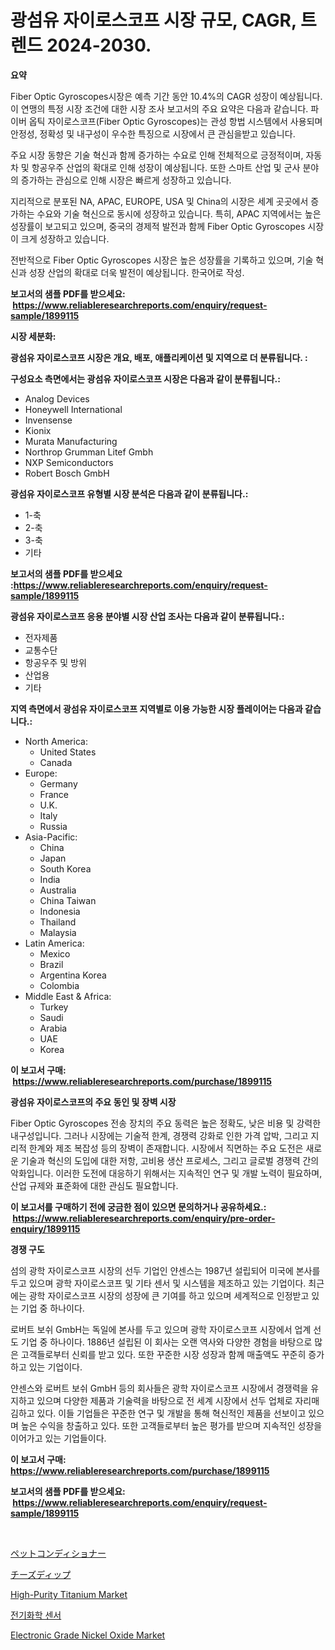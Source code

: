 <p><h1>광섬유 자이로스코프 시장 규모, CAGR, 트렌드 2024-2030.</h1></p><p><strong>요약</strong></p>
<p><p>Fiber Optic Gyroscopes시장은 예측 기간 동안 10.4%의 CAGR 성장이 예상됩니다. 이 연맹의 특정 시장 조건에 대한 시장 조사 보고서의 주요 요약은 다음과 같습니다. 파이버 옵틱 자이로스코프(Fiber Optic Gyroscopes)는 관성 항법 시스템에서 사용되며 안정성, 정확성 및 내구성이 우수한 특징으로 시장에서 큰 관심을받고 있습니다.</p><p>주요 시장 동향은 기술 혁신과 함께 증가하는 수요로 인해 전체적으로 긍정적이며, 자동차 및 항공우주 산업의 확대로 인해 성장이 예상됩니다. 또한 스마트 산업 및 군사 분야의 증가하는 관심으로 인해 시장은 빠르게 성장하고 있습니다.</p><p>지리적으로 분포된 NA, APAC, EUROPE, USA 및 China의 시장은 세계 곳곳에서 증가하는 수요와 기술 혁신으로 동시에 성장하고 있습니다. 특히, APAC 지역에서는 높은 성장률이 보고되고 있으며, 중국의 경제적 발전과 함께 Fiber Optic Gyroscopes 시장이 크게 성장하고 있습니다.</p><p>전반적으로 Fiber Optic Gyroscopes 시장은 높은 성장률을 기록하고 있으며, 기술 혁신과 성장 산업의 확대로 더욱 발전이 예상됩니다. 한국어로 작성.</p></p>
<p><strong>보고서의 샘플 PDF를 받으세요: &nbsp;<a href="https://www.reliableresearchreports.com/enquiry/request-sample/1899115">https://www.reliableresearchreports.com/enquiry/request-sample/1899115</a></strong></p>
<p><strong>시장 세분화:</strong></p>
<p><strong> 광섬유 자이로스코프 시장은 개요, 배포, 애플리케이션 및 지역으로 더 분류됩니다. :</strong></p>
<p><strong>구성요소 측면에서는 광섬유 자이로스코프 시장은 다음과 같이 분류됩니다.:</strong></p>
<p><ul><li>Analog Devices</li><li>Honeywell International</li><li>Invensense</li><li>Kionix</li><li>Murata Manufacturing</li><li>Northrop Grumman Litef Gmbh</li><li>NXP Semiconductors</li><li>Robert Bosch GmbH</li></ul></p>
<p><strong> 광섬유 자이로스코프 유형별 시장 분석은 다음과 같이 분류됩니다.:</strong></p>
<p><ul><li>1-축</li><li>2-축</li><li>3-축</li><li>기타</li></ul></p>
<p><strong>보고서의 샘플 PDF를 받으세요 :<a href="https://www.reliableresearchreports.com/enquiry/request-sample/1899115">https://www.reliableresearchreports.com/enquiry/request-sample/1899115</a></strong></p>
<p><strong> 광섬유 자이로스코프 응용 분야별 시장 산업 조사는 다음과 같이 분류됩니다.:</strong></p>
<p><ul><li>전자제품</li><li>교통수단</li><li>항공우주 및 방위</li><li>산업용</li><li>기타</li></ul></p>
<p><strong>지역 측면에서 광섬유 자이로스코프 지역별로 이용 가능한 시장 플레이어는 다음과 같습니다.:</strong></p>
<p><ul>
    <li>
        North America:
        <ul>
            <li>United States</li>
            <li>Canada</li>
        </ul>
    </li>
    <li>
        Europe:
        <ul>
            <li>Germany</li>
            <li>France</li>
            <li>U.K.</li>
            <li>Italy</li>
            <li>Russia</li>
        </ul>
    </li>
    <li>
        Asia-Pacific:
        <ul>
            <li>China</li>
            <li>Japan</li>
            <li>South Korea</li>
            <li>India</li>
            <li>Australia</li>
            <li>China Taiwan</li>
            <li>Indonesia</li>
            <li>Thailand</li>
            <li>Malaysia</li>
        </ul>
    </li>
    <li>
        Latin America:
        <ul>
            <li>Mexico</li>
            <li>Brazil</li>
            <li>Argentina Korea</li>
            <li>Colombia</li>
        </ul>
    </li>
    <li>
        Middle East & Africa:
        <ul>
            <li>Turkey</li>
            <li>Saudi</li>
            <li>Arabia</li>
            <li>UAE</li>
            <li>Korea</li>
        </ul>
    </li>
    </ul></p>
<p><strong>이 보고서 구매: &nbsp;<a href="https://www.reliableresearchreports.com/purchase/1899115">https://www.reliableresearchreports.com/purchase/1899115</a></strong></p>
<p><strong>광섬유 자이로스코프의 주요 동인 및 장벽 시장</strong></p>
<p><p>Fiber Optic Gyroscopes 전송 장치의 주요 동력은 높은 정확도, 낮은 비용 및 강력한 내구성입니다. 그러나 시장에는 기술적 한계, 경쟁력 강화로 인한 가격 압박, 그리고 지리적 한계와 제조 복잡성 등의 장벽이 존재합니다. 시장에서 직면하는 주요 도전은 새로운 기술과 혁신의 도입에 대한 저항, 고비용 생산 프로세스, 그리고 글로벌 경쟁력 간의 악화입니다. 이러한 도전에 대응하기 위해서는 지속적인 연구 및 개발 노력이 필요하며, 산업 규제와 표준화에 대한 관심도 필요합니다.</p></p>
<p><strong>이 보고서를 구매하기 전에 궁금한 점이 있으면 문의하거나 공유하세요.: &nbsp;<a href="https://www.reliableresearchreports.com/enquiry/pre-order-enquiry/1899115">https://www.reliableresearchreports.com/enquiry/pre-order-enquiry/1899115</a></strong></p>
<p><strong>경쟁 구도</strong></p>
<p><p>섬의 광학 자이로스코프 시장의 선두 기업인 얀센스는 1987년 설립되어 미국에 본사를 두고 있으며 광학 자이로스코프 및 기타 센서 및 시스템을 제조하고 있는 기업이다. 최근에는 광학 자이로스코프 시장의 성장에 큰 기여를 하고 있으며 세계적으로 인정받고 있는 기업 중 하나이다.</p><p>로버트 보쉬 GmbH는 독일에 본사를 두고 있으며 광학 자이로스코프 시장에서 업계 선도 기업 중 하나이다. 1886년 설립된 이 회사는 오랜 역사와 다양한 경험을 바탕으로 많은 고객들로부터 신뢰를 받고 있다. 또한 꾸준한 시장 성장과 함께 매출액도 꾸준히 증가하고 있는 기업이다.</p><p>얀센스와 로버트 보쉬 GmbH 등의 회사들은 광학 자이로스코프 시장에서 경쟁력을 유지하고 있으며 다양한 제품과 기술력을 바탕으로 전 세계 시장에서 선두 업체로 자리매김하고 있다. 이들 기업들은 꾸준한 연구 및 개발을 통해 혁신적인 제품을 선보이고 있으며 높은 수익을 창출하고 있다. 또한 고객들로부터 높은 평가를 받으며 지속적인 성장을 이어가고 있는 기업들이다.</p></p>
<p><strong>이 보고서 구매: &nbsp; <a href="https://www.reliableresearchreports.com/purchase/1899115">https://www.reliableresearchreports.com/purchase/1899115</a></strong></p>
<p><strong>보고서의 샘플 PDF를 받으세요: &nbsp;<a href="https://www.reliableresearchreports.com/enquiry/request-sample/1899115">https://www.reliableresearchreports.com/enquiry/request-sample/1899115</a></strong><strong></strong></p>
<p>&nbsp;</p>
<p><p><a href="https://github.com/oafhukehf4709715/Market-Research-Report-List-1/blob/main/25881261928.md">ペットコンディショナー</a></p><p><a href="https://github.com/dzy793153605/Market-Research-Report-List-1/blob/main/73632691929.md">チーズディップ</a></p><p><a href="https://issuu.com/reportprime-2/docs/high-purity-titanium-market-size-2030.pptx">High-Purity Titanium Market</a></p><p><a href="https://github.com/vseigx30c9a1j/Market-Research-Report-List-1/blob/main/25648311591.md">전기화학 센서</a></p><p><a href="https://github.com/marloy8/Market-Research-Report-List-3/blob/main/electronic-grade-nickel-oxide-market.md">Electronic Grade Nickel Oxide Market</a></p></p>